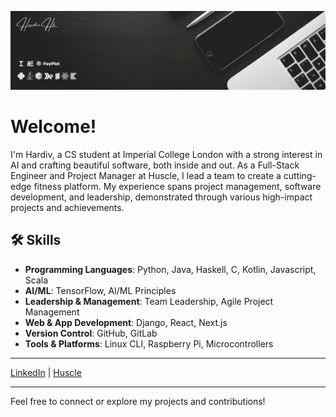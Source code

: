 ![Profile Banner](https://github.com/hardiv/hardiv/blob/main/Github%20Banner%202.png)

<!--
**hardiv/hardiv** is a ✨ _special_ ✨ repository because its `README.md` (this file) appears on your GitHub profile.
-->
# Welcome!

I'm Hardiv, a CS student at Imperial College London with a strong interest in AI and crafting beautiful software, both inside and out. As a Full-Stack Engineer and Project Manager at Huscle, I lead a team to create a cutting-edge fitness platform. My experience spans project management, software development, and leadership, demonstrated through various high-impact projects and achievements.

## 🛠️ Skills

- **Programming Languages**: Python, Java, Haskell, C, Kotlin, Javascript, Scala
- **AI/ML**: TensorFlow, AI/ML Principles
- **Leadership & Management**: Team Leadership, Agile Project Management
- **Web & App Development**: Django, React, Next.js
- **Version Control**: GitHub, GitLab
- **Tools & Platforms**: Linux CLI, Raspberry Pi, Microcontrollers

---

[LinkedIn](https://www.linkedin.com/in/hardiv-harshakumar) | [Huscle](https://husclefitness.co.uk)

---

Feel free to connect or explore my projects and contributions!
